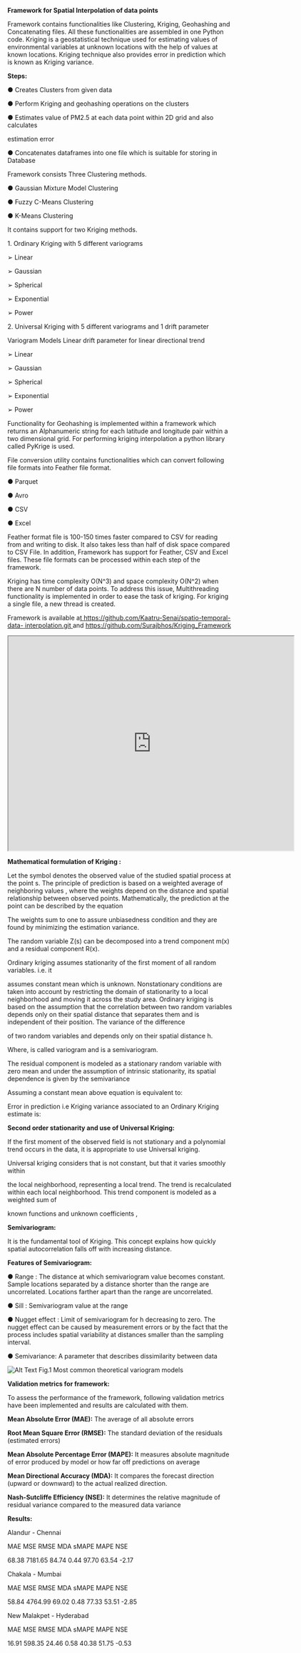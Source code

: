 **Framework for Spatial Interpolation of data points**

Framework contains functionalities like Clustering, Kriging, Geohashing and Concatenating files. All these functionalities are assembled in one Python code. Kriging is a geostatistical technique used for estimating values of environmental variables at unknown locations with the help of values at known locations. Kriging technique also provides error in prediction which is known as Kriging variance.

**Steps:**

● Creates Clusters from given data

● Perform Kriging and geohashing operations on the clusters

● Estimates value of PM2.5 at each data point within 2D grid and also calculates

estimation error

● Concatenates dataframes into one file which is suitable for storing in Database

Framework consists Three Clustering methods.

● Gaussian Mixture Model Clustering 

● Fuzzy C-Means Clustering

● K-Means Clustering

It contains support for two Kriging methods.

1\. Ordinary Kriging with 5 different variograms

  ➢ Linear

  ➢ Gaussian 
  
  ➢ Spherical 
  
  ➢ Exponential 
  
  ➢ Power

2\. Universal Kriging with 5 different variograms and 1 drift parameter

   Variogram Models Linear drift parameter for linear directional trend

   ➢ Linear

   ➢ Gaussian 
   
   ➢ Spherical 
   
   ➢ Exponential 
   
   ➢ Power


Functionality for Geohashing is implemented within a framework which returns an Alphanumeric string for each latitude and longitude pair within a two dimensional grid. For performing kriging interpolation a python library called PyKrige is used.

File conversion utility contains functionalities which can convert following file formats into Feather file format.

● Parquet

● Avro

● CSV

● Excel

Feather format file is 100-150 times faster compared to CSV for reading from and writing to disk. It also takes less than half of disk space compared to CSV File. In addition, Framework has support for Feather, CSV and Excel files. These file formats can be processed within each step of the framework.

Kriging has time complexity O(N^3) and space complexity O(N^2) when there are N number of data points. To address this issue, Multithreading functionality is implemented in order to ease the task of kriging. For kriging a single file, a new thread is created.

Framework is available a[t](https://github.com/Kaatru-Senai/spatio-temporal-data-interpolation.git)[ ](https://github.com/Kaatru-Senai/spatio-temporal-data-interpolation.git)[https://github.com/Kaatru-Senai/spatio-temporal-data- ](https://github.com/Kaatru-Senai/spatio-temporal-data-interpolation.git)[interpolation.git](https://github.com/Kaatru-Senai/spatio-temporal-data-interpolation.git)[ ](https://github.com/Kaatru-Senai/spatio-temporal-data-interpolation.git)and <https://github.com/Surajbhos/Kriging_Framework>

<iframe src="https://github.com/Surajbhos/Kriging_Framework/blob/1a11d603021503ced5d7fcce649e15832df6e76d/MathematicalF.pdf" width="640" height="480"></iframe>

**Mathematical formulation of Kriging :**

Let the symbol denotes the observed value of the studied spatial process at the point s. The principle of prediction is based on a weighted average of neighboring
values , where the weights depend on the distance and spatial relationship between observed points.
Mathematically, the prediction at the point can be described by the equation

The weights sum to one to assure unbiasedness condition and they are found by minimizing the estimation variance.

The random variable Z(s) can be decomposed into a trend component m(x) and a residual component R(x).



Ordinary kriging assumes stationarity of the first moment of all random variables. i.e. it

assumes constant mean which is unknown. Nonstationary conditions are taken into account by restricting the domain of stationarity to a local neighborhood and moving it across the study area. Ordinary kriging is based on the assumption that the correlation between two random variables depends only on their spatial distance that separates them and is independent of their position. The variance of the difference

of two random variables and depends only on their spatial distance h.

Where, is called variogram and is a semivariogram.

The residual component is modeled as a stationary random variable with zero mean and under the assumption of intrinsic stationarity, its spatial dependence is given by the semivariance

Assuming a constant mean above equation is equivalent to:

Error in prediction i.e Kriging variance associated to an Ordinary Kriging estimate is:

**Second order stationarity and use of Universal Kriging:**

If the first moment of the observed field is not stationary and a polynomial trend occurs in the data, it is appropriate to use Universal kriging.

Universal kriging considers that is not constant, but that it varies smoothly within

the local neighborhood, representing a local trend. The trend is recalculated within each local neighborhood. This trend component is modeled as a weighted sum of

known functions and unknown coefficients ,


**Semivariogram:**

It is the fundamental tool of Kriging. This concept explains how quickly spatial autocorrelation falls off with increasing distance.

**Features of Semivariogram:**

● Range : The distance at which semivariogram value becomes constant. Sample
 locations separated by a distance shorter than the range are uncorrelated.
 Locations farther apart than the range are uncorrelated.

● Sill : Semivariogram value at the range

● Nugget effect : Limit of semivariogram for h decreasing to zero. The nugget effect
 can be caused by measurement errors or by the fact that the process includes
 spatial variability at distances smaller than the sampling interval.

● Semivariance: A parameter that describes dissimilarity between data

![Alt Text](https://github.com/Surajbhos/Kriging_Framework/blob/09f81771c111cbeeb6cbf34387f77f5fd42c0831/Semivariogram.jpg)
Fig.1 Most common theoretical variogram models



**Validation metrics for framework:**

  To assess the performance of the framework, following validation metrics have been implemented and results are calculated with them.

**Mean Absolute Error (MAE):** The average of all absolute errors

**Root Mean Square Error (RMSE):** The standard deviation of the residuals (estimated errors)

**Mean Absolute Percentage Error (MAPE):** It measures absolute magnitude of error produced by model or how far off predictions on average

**Mean Directional Accuracy (MDA):** It compares the forecast direction (upward or downward) to the actual realized direction.

**Nash-Sutcliffe Efficiency (NSE):** It determines the relative magnitude of residual variance compared to the measured data variance

**Results:**

Alandur - Chennai

MAE MSE RMSE MDA sMAPE MAPE NSE

68\.38 7181.65 84.74 0.44 97.70 63.54 -2.17

Chakala - Mumbai

MAE MSE RMSE MDA sMAPE MAPE NSE

58\.84 4764.99 69.02 0.48 77.33 53.51 -2.85

New Malakpet - Hyderabad

MAE MSE RMSE MDA sMAPE MAPE NSE

16\.91 598.35 24.46 0.58 40.38 51.75 -0.53




